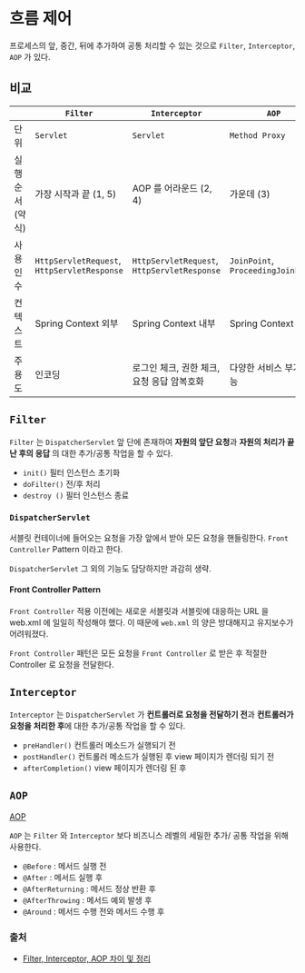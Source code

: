 # 흐름 제어

프로세스의 앞, 중간, 뒤에 추가하여 공통 처리할 수 있는 것으로 `Filter`, `Interceptor`, `AOP` 가 있다.

## 비교

| | `Filter` | `Interceptor` | `AOP` |
| --- | --- | --- | --- |
| 단위 | `Servlet` | `Servlet` | `Method Proxy` |
| 실행 순서 (약식) | 가장 시작과 끝 (1, 5) | AOP 를 어라운드 (2, 4) | 가운데 (3) |
| 사용 인수 | `HttpServletRequest`, `HttpServletResponse` | `HttpServletRequest`, `HttpServletResponse` | `JoinPoint`, `ProceedingJoinPoint` |
| 컨텍스트 | Spring Context 외부 | Spring Context 내부 | Spring Context 내부 |
| 주 용도 | 인코딩 | 로그인 체크, 권한 체크, 요청 응답 암복호화 | 다양한 서비스 부가 기능 |

## `Filter`

`Filter` 는 `DispatcherServlet` 앞 단에 존재하여 **자원의 앞단 요청**과 **자원의 처리가 끝난 후의 응답** 의 대한 추가/공통 작업을 할 수 있다.

- `init()` 필터 인스턴스 초기화
- `doFilter()` 전/후 처리
- `destroy ()` 필터 인스턴스 종료

### `DispatcherServlet`

서블릿 컨테이너에 들어오는 요청을 가장 앞에서 받아 모든 요청을 핸들링한다. `Front Controller` Pattern 이라고 한다.

`DispatcherServlet` 그 외의 기능도 담당하지만 과감히 생략.

#### Front Controller Pattern

`Front Controller` 적용 이전에는 새로운 서블릿과 서블릿에 대응하는 URL 을 web.xml 에 일일히 작성해야 했다. 이 때문에 `web.xml` 의 양은 방대해지고 유지보수가 어려워졌다.

`Front Controller` 패턴은 모든 요청을 `Front Controller` 로 받은 후 적절한 Controller 로 요청을 전달한다.

## `Interceptor`

`Interceptor` 는 `DispatcherServlet` 가 **컨트롤러로 요청을 전달하기 전**과 **컨트롤러가 요청을 처리한 후**에 대한 추가/공통 작업을 할 수 있다.

- `preHandler()` 컨트롤러 메소드가 실행되기 전
- `postHandler()` 컨트롤러 메소드가 실행된 후 view 페이지가 렌더링 되기 전
- `afterCompletion()` view 페이지가 렌더링 된 후

## `AOP`

[AOP](./../spring/aop/1_intro.md)

`AOP` 는 `Filter` 와 `Interceptor` 보다 비즈니스 레벨의 세밀한 추가/ 공통 작업을 위해 사용한다.

- `@Before` : 메서드 실행 전
- `@After` : 메서드 실행 후
- `@AfterReturning` : 메서드 정상 반환 후
- `@AfterThrowing` : 메서드 예외 발생 후
- `@Around` : 메서드 수행 전와 메서드 수행 후

### 출처

- [Filter, Interceptor, AOP 차이 및 정리](https://goddaehee.tistory.com/154)
